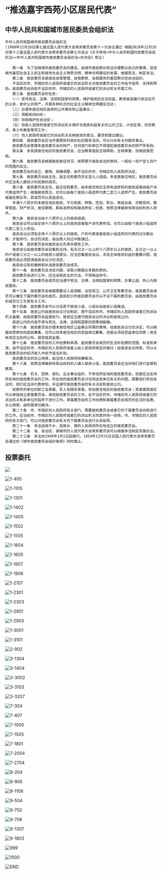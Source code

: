 # “推选嘉宇西苑小区居民代表”

## 中华人民共和国城市居民委员会组织法

```
中华人民共和国城市居民委员会组织法
(1989年12月26日第七届全国人民代表大会常务委员会第十一次会议通过 根据2018年12月29日第十三届全国人民代表大会常务委员会第七次会议《关于修改<中华人民共和国村民委员会组织法><中华人民共和国城市居民委员会组织法>的决定》修正)
　　
　　第一条　为了加强城市居民委员会的建设，由城市居民群众依法办理群众自己的事情，促进城市基层社会主义民主和城市社会主义物质文明、精神文明建设的发展，根据宪法，制定本法。
　　第二条　居民委员会是居民自我管理、自我教育、自我服务的基层群众性自治组织。
　　不设区的市、市辖区的人民政府或者它的派出机关对居民委员会的工作给予指导、支持和帮助。居民委员会协助不设区的市、市辖区的人民政府或者它的派出机关开展工作。
　　第三条　居民委员会的任务:
　　（一）宣传宪法、法律、法规和国家的政策，维护居民的合法权益，教育居民履行依法应尽的义务，爱护公共财产，开展多种形式的社会主义精神文明建设活动；
　　（二）办理本居住地区居民的公共事务和公益事业；
　　（三）调解民间纠纷；
　　（四）协助维护社会治安；
　　（五）协助人民政府或者它的派出机关做好与居民利益有关的公共卫生、计划生育、优抚救济、青少年教育等项工作；
　　（六）向人民政府或者它的派出机关反映居民的意见、要求和提出建议。
　　第四条　居民委员会应当开展便民利民的社区服务活动，可以兴办有关的服务事业。
　　居民委员会管理本居民委员会的财产，任何部门和单位不得侵犯居民委员会的财产所有权。
　　第五条　多民族居住地区的居民委员会，应当教育居民互相帮助，互相尊重，加强民族团结。
　　第六条　居民委员会根据居民居住状况，按照便于居民自治的原则，一般在一百户至七百户的范围内设立。
　　居民委员会的设立、撤销、规模调整，由不设区的市、市辖区的人民政府决定。
　　第七条　居民委员会由主任、副主任和委员共五至九人组成。多民族居住地区，居民委员会中应当有人数较少的民族的成员。
　　第八条　居民委员会主任、副主任和委员，由本居住地区全体有选举权的居民或者由每户派代表选举产生；根据居民意见，也可以由每个居民小组选举代表二至三人选举产生。居民委员会每届任期五年，其成员可以连选连任。
　　年满十八周岁的本居住地区居民，不分民族、种族、性别、职业、家庭出身、宗教信仰、教育程度、财产状况、居住期限，都有选举权和被选举权；但是，依照法律被剥夺政治权利的人除外。
　　第九条　居民会议由十八周岁以上的居民组成。
　　居民会议可以由全体十八周岁以上的居民或者每户派代表参加，也可以由每个居民小组选举代表二至三人参加。
　　居民会议必须有全体十八周岁以上的居民、户的代表或者居民小组选举的代表的过半数出席，才能举行。会议的决定，由出席人的过半数通过。
　　第十条　居民委员会向居民会议负责并报告工作。
　　居民会议由居民委员会召集和主持。有五分之一以上的十八周岁以上的居民、五分之一以上的户或者三分之一以上的居民小组提议，应当召集居民会议。涉及全体居民利益的重要问题，居民委员会必须提请居民会议讨论决定。
　　居民会议有权撤换和补选居民委员会成员。
　　第十一条　居民委员会决定问题，采取少数服从多数的原则。
　　居民委员会进行工作，应当采取民主的方法，不得强迫命令。
　　第十二条　居民委员会成员应当遵守宪法、法律、法规和国家的政策，办事公道，热心为居民服务。
　　第十三条　居民委员会根据需要设人民调解、治安保卫、公共卫生等委员会。居民委员会成员可以兼任下属的委员会的成员。居民较少的居民委员会可以不设下属的委员会，由居民委员会的成员分工负责有关工作。
　　第十四条　居民委员会可以分设若干居民小组，小组长由居民小组推选。
　　第十五条　居民公约由居民会议讨论制定，报不设区的市、市辖区的人民政府或者它的派出机关备案，由居民委员会监督执行。居民应当遵守居民会议的决议和居民公约。
　　居民公约的内容不得与宪法、法律、法规和国家的政策相抵触。
　　第十六条　居民委员会办理本居住地区公益事业所需的费用，经居民会议讨论决定，可以根据自愿原则向居民筹集，也可以向本居住地区的受益单位筹集，但是必须经受益单位同意；收支帐目应当及时公布，接受居民监督。
　　第十七条　居民委员会的工作经费和来源，居民委员会成员的生活补贴费的范围、标准和来源，由不设区的市、市辖区的人民政府或者上级人民政府规定并拨付；经居民会议同意，可以从居民委员会的经济收入中给予适当补助。
　　居民委员会的办公用房，由当地人民政府统筹解决。
　　第十八条　依照法律被剥夺政治权利的人编入居民小组，居民委员会应当对他们进行监督和教育。
　　第十九条　机关、团体、部队、企业事业组织，不参加所在地的居民委员会，但是应当支持所在地的居民委员会的工作。所在地的居民委员会讨论同这些单位有关的问题，需要他们参加会议时，他们应当派代表参加，并且遵守居民委员会的有关决定和居民公约。
　　前款所列单位的职工及家属、军人及随军家属，参加居住地区的居民委员会；其家属聚居区可以单独成立家属委员会，承担居民委员会的工作，在不设区的市、市辖区的人民政府或者它的派出机关和本单位的指导下进行工作。家属委员会的工作经费和家属委员会成员的生活补贴费、办公用房，由所属单位解决。
　　第二十条　市、市辖区的人民政府有关部门，需要居民委员会或者它的下属委员会协助进行的工作，应当经市、市辖区的人民政府或者它的派出机关同意并统一安排。市、市辖区的人民政府的有关部门，可以对居民委员会有关的下属委员会进行业务指导。
　　第二十一条　本法适用于乡、民族乡、镇的人民政府所在地设立的居民委员会。
　　第二十二条　省、自治区、直辖市的人民代表大会常务委员会可以根据本法制定实施办法。
　　第二十三条　本法自1990年1月1日起施行。1954年12月31日全国人民代表大会常务委员会通过的《城市居民委员会组织条例》同时废止。
```

## 投票委托

![](image/20190610Vote/1.JPG)

![1-405](image/20190610Vote/1-405.jpg)

![1-1105](image/20190610Vote/1-1105.JPG)

![1-1301](image/20190610Vote/1-1301.JPG)

![1-1402](image/20190610Vote/1-1402.JPG)

![1-1405](image/20190610Vote/1-1405.JPG)

![1-1502](image/20190610Vote/1-1502.JPG)

![1-1505](image/20190610Vote/1-1505.JPG)

![1-1604](image/20190610Vote/1-1604.JPG)

![1-1605](image/20190610Vote/1-1605.JPG)

![1-1607](image/20190610Vote/1-1607.JPG)

![1-1906](image/20190610Vote/1-1906.jpg)

![1-2107](image/20190610Vote/1-2107.jpg)

![1-2301](image/20190610Vote/1-2301.jpg)

![1-2303](image/20190610Vote/1-2303.JPG)

![1-2901](image/20190610Vote/1-2901.JPG)

![1-2903](image/20190610Vote/1-2903.JPG)

![1-3001](image/20190610Vote/1-3001.JPG)

![1-3101](image/20190610Vote/1-3101.JPG)

![2-902](image/20190610Vote/2-902.JPG)

![3-1304](image/20190610Vote/3-1304.jpg)

![3-1404](image/20190610Vote/3-1404.JPG)

![3-3002](image/20190610Vote/3-3002.JPG)

![3-3103](image/20190610Vote/3-3103.jpg)

![3-3207](image/20190610Vote/3-3207.JPG)

![7-304](image/20190610Vote/7-304.jpg)

![7-407](image/20190610Vote/7-407.jpg)

![7-1005](image/20190610Vote/7-1005.JPG)

![7-1505](image/20190610Vote/7-1505.jpg)

![7-1801](image/20190610Vote/7-1801.jpg)

![7-2004](image/20190610Vote/7-2004.jpg)

![7-2704](image/20190610Vote/7-2704.jpg)

![8-204](image/20190610Vote/8-204.jpg)

![8-905](image/20190610Vote/8-905.JPG)

![8-1106](image/20190610Vote/8-1106.jpg)

![9-504](image/20190610Vote/9-504.jpg)

![9-702](image/20190610Vote/9-702.JPG)

![9-706](image/20190610Vote/9-706.JPG)

![9-1307](image/20190610Vote/9-1307.JPG)

![9-1803](image/20190610Vote/9-1803.JPG)

![999](image/20190610Vote/999.jpg)

![1000](image/20190610Vote/1000.jpg)

![END](image/20190610Vote/END.JPG)

